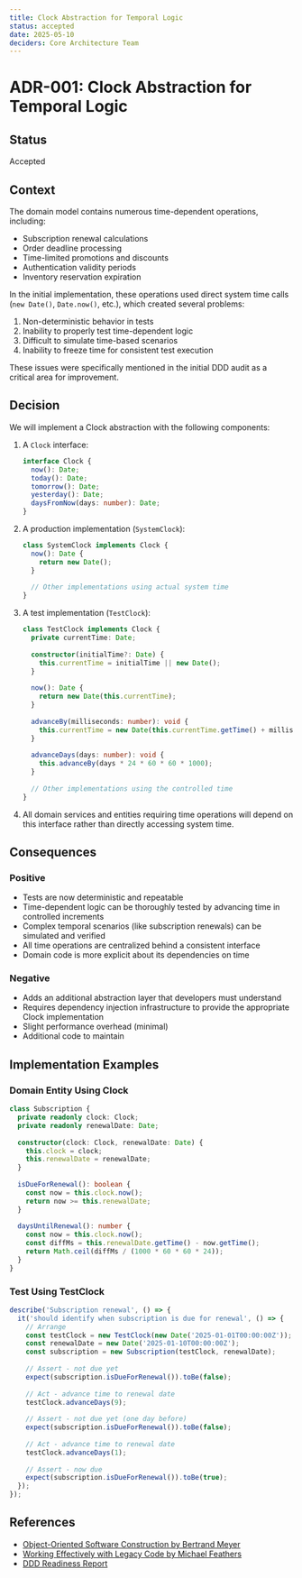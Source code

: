 ```yaml
---
title: Clock Abstraction for Temporal Logic
status: accepted
date: 2025-05-10
deciders: Core Architecture Team
---
```


# ADR-001: Clock Abstraction for Temporal Logic

## Status
Accepted

## Context
The domain model contains numerous time-dependent operations, including:
- Subscription renewal calculations
- Order deadline processing
- Time-limited promotions and discounts
- Authentication validity periods
- Inventory reservation expiration

In the initial implementation, these operations used direct system time calls (`new Date()`, `Date.now()`, etc.), which created several problems:
1. Non-deterministic behavior in tests
2. Inability to properly test time-dependent logic
3. Difficult to simulate time-based scenarios
4. Inability to freeze time for consistent test execution

These issues were specifically mentioned in the initial DDD audit as a critical area for improvement.

## Decision
We will implement a Clock abstraction with the following components:

1. A `Clock` interface:
   ```typescript
   interface Clock {
     now(): Date;
     today(): Date;
     tomorrow(): Date;
     yesterday(): Date;
     daysFromNow(days: number): Date;
   }
   ```

2. A production implementation (`SystemClock`):
   ```typescript
   class SystemClock implements Clock {
     now(): Date {
       return new Date();
     }
     
     // Other implementations using actual system time
   }
   ```

3. A test implementation (`TestClock`):
   ```typescript
   class TestClock implements Clock {
     private currentTime: Date;
     
     constructor(initialTime?: Date) {
       this.currentTime = initialTime || new Date();
     }
     
     now(): Date {
       return new Date(this.currentTime);
     }
     
     advanceBy(milliseconds: number): void {
       this.currentTime = new Date(this.currentTime.getTime() + milliseconds);
     }
     
     advanceDays(days: number): void {
       this.advanceBy(days * 24 * 60 * 60 * 1000);
     }
     
     // Other implementations using the controlled time
   }
   ```

4. All domain services and entities requiring time operations will depend on this interface rather than directly accessing system time.

## Consequences

### Positive
- Tests are now deterministic and repeatable
- Time-dependent logic can be thoroughly tested by advancing time in controlled increments
- Complex temporal scenarios (like subscription renewals) can be simulated and verified
- All time operations are centralized behind a consistent interface
- Domain code is more explicit about its dependencies on time

### Negative
- Adds an additional abstraction layer that developers must understand
- Requires dependency injection infrastructure to provide the appropriate Clock implementation
- Slight performance overhead (minimal)
- Additional code to maintain

## Implementation Examples

### Domain Entity Using Clock
```typescript
class Subscription {
  private readonly clock: Clock;
  private readonly renewalDate: Date;
  
  constructor(clock: Clock, renewalDate: Date) {
    this.clock = clock;
    this.renewalDate = renewalDate;
  }
  
  isDueForRenewal(): boolean {
    const now = this.clock.now();
    return now >= this.renewalDate;
  }
  
  daysUntilRenewal(): number {
    const now = this.clock.now();
    const diffMs = this.renewalDate.getTime() - now.getTime();
    return Math.ceil(diffMs / (1000 * 60 * 60 * 24));
  }
}
```

### Test Using TestClock
```typescript
describe('Subscription renewal', () => {
  it('should identify when subscription is due for renewal', () => {
    // Arrange
    const testClock = new TestClock(new Date('2025-01-01T00:00:00Z'));
    const renewalDate = new Date('2025-01-10T00:00:00Z');
    const subscription = new Subscription(testClock, renewalDate);
    
    // Assert - not due yet
    expect(subscription.isDueForRenewal()).toBe(false);
    
    // Act - advance time to renewal date
    testClock.advanceDays(9);
    
    // Assert - not due yet (one day before)
    expect(subscription.isDueForRenewal()).toBe(false);
    
    // Act - advance time to renewal date
    testClock.advanceDays(1);
    
    // Assert - now due
    expect(subscription.isDueForRenewal()).toBe(true);
  });
});
```

## References
- [Object-Oriented Software Construction by Bertrand Meyer](https://www.amazon.com/Object-Oriented-Software-Construction-Book-CD-ROM/dp/0136291554)
- [Working Effectively with Legacy Code by Michael Feathers](https://www.amazon.com/Working-Effectively-Legacy-Michael-Feathers/dp/0131177052)
- [DDD Readiness Report](../implementation/README.md)
